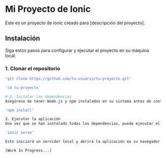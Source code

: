 # Mi Proyecto de Ionic

Este es un proyecto de Ionic creado para [descripción del proyecto].

## Instalación

Siga estos pasos para configurar y ejecutar el proyecto en su máquina local.

### 1. Clonar el repositorio

```bash
'git clone https://github.com/tu-usuario/tu-proyecto.git'

'cd tu-proyecto'

# 2. Instalar las dependencias
Asegúrese de tener Node.js y npm instalados en su sistema antes de continuar.

'npm install'

3. Ejecutar la aplicación
Una vez que se han instalado todas las dependencias, puede ejecutar el servidor de desarrollo de Ionic utilizando el siguiente comando:

'ionic serve'

Esto iniciará un servidor local y abrirá la aplicación en su navegador web predeterminado. La aplicación se recargará automáticamente cada vez que realice cambios en el código fuente.

[Work In Progress...]
